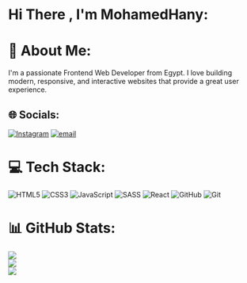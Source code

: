 # Hi There , I'm MohamedHany:

# 💫 About Me:
I'm a passionate Frontend Web Developer from Egypt. I love building modern, responsive, and interactive websites that provide a great user experience.


## 🌐 Socials:
[![Instagram](https://img.shields.io/badge/Instagram-%23E4405F.svg?logo=Instagram&logoColor=white)](https://instagram.com/mhm.fr132) [![email](https://img.shields.io/badge/Email-D14836?logo=gmail&logoColor=white)](mailto:elqoptan337@gmail.com) 

# 💻 Tech Stack:
![HTML5](https://img.shields.io/badge/html5-%23E34F26.svg?style=for-the-badge&logo=html5&logoColor=white) ![CSS3](https://img.shields.io/badge/css3-%231572B6.svg?style=for-the-badge&logo=css3&logoColor=white) ![JavaScript](https://img.shields.io/badge/javascript-%23323330.svg?style=for-the-badge&logo=javascript&logoColor=%23F7DF1E) ![SASS](https://img.shields.io/badge/SASS-hotpink.svg?style=for-the-badge&logo=SASS&logoColor=white) ![React](https://img.shields.io/badge/react-%2320232a.svg?style=for-the-badge&logo=react&logoColor=%2361DAFB) ![GitHub](https://img.shields.io/badge/github-%23121011.svg?style=for-the-badge&logo=github&logoColor=white) ![Git](https://img.shields.io/badge/git-%23F05033.svg?style=for-the-badge&logo=git&logoColor=white)
# 📊 GitHub Stats:
![](https://github-readme-stats.vercel.app/api?username=Mohamedhany1233&theme=radical&hide_border=false&include_all_commits=false&count_private=false)<br/>
![](https://nirzak-streak-stats.vercel.app/?user=Mohamedhany1233&theme=radical&hide_border=false)<br/>
![](https://github-readme-stats.vercel.app/api/top-langs/?username=Mohamedhany1233&theme=radical&hide_border=false&include_all_commits=false&count_private=false&layout=compact)

<!-- Proudly created with GPRM ( https://gprm.itsvg.in ) -->
